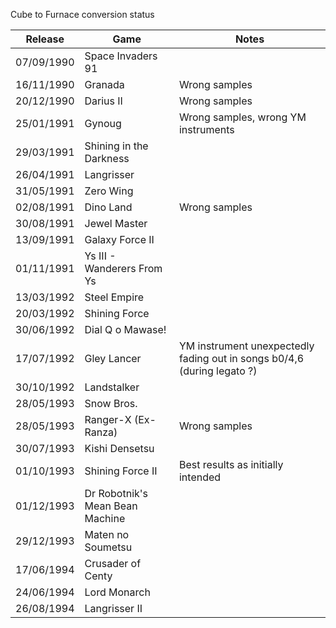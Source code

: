 

Cube to Furnace conversion status 

| Release    | Game                            | Notes                                                                   |
| ---------- | ------------------------------- | ----------------------------------------------------------------------- |
| 07/09/1990 | Space Invaders 91               |                                                                         |
| 16/11/1990 | Granada                         | Wrong samples                                                           |
| 20/12/1990 | Darius II                       | Wrong samples                                                           |
| 25/01/1991 | Gynoug                          | Wrong samples, wrong YM instruments                                     |
| 29/03/1991 | Shining in the Darkness         |                                                                         |
| 26/04/1991 | Langrisser                      |                                                                         |
| 31/05/1991 | Zero Wing                       |                                                                         |
| 02/08/1991 | Dino Land                       | Wrong samples                                                           |
| 30/08/1991 | Jewel Master                    |                                                                         |
| 13/09/1991 | Galaxy Force II                 |                                                                         |
| 01/11/1991 | Ys III - Wanderers From Ys      |                                                                         |
| 13/03/1992 | Steel Empire                    |                                                                         |
| 20/03/1992 | Shining Force                   |                                                                         |
| 30/06/1992 | Dial Q o Mawase!                |                                                                         |
| 17/07/1992 | Gley Lancer                     | YM instrument unexpectedly fading out in songs b0/4,6 (during legato ?) |
| 30/10/1992 | Landstalker                     |                                                                         |
| 28/05/1993 | Snow Bros.                      |                                                                         |
| 28/05/1993 | Ranger-X (Ex-Ranza)             | Wrong samples                                                           |
| 30/07/1993 | Kishi Densetsu                  |                                                                         |
| 01/10/1993 | Shining Force II                | Best results as initially intended                                      |
| 01/12/1993 | Dr Robotnik's Mean Bean Machine |                                                                         |
| 29/12/1993 | Maten no Soumetsu               |                                                                         |
| 17/06/1994 | Crusader of Centy               |                                                                         |
| 24/06/1994 | Lord Monarch                    |                                                                         |
| 26/08/1994 | Langrisser II                   |                                                                         |
